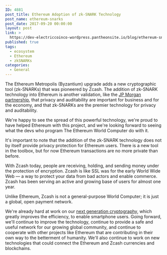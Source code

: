 ```yaml
---
ID: 4881
post_title: Ethereum Adoption of zk-SNARK Technology
post_name: ethereum-snarks
post_date: 2017-09-20 00:00:00
layout: post
link: >
  https://dev-electriccoinco-wordpress.pantheonsite.io/blog/ethereum-snarks/
published: true
tags:
  - ecosystem
  - Ethereum
  - zkSNARKs
categories:
  - General
---
```

<p>The Ethereum Metropolis (Byzantium) upgrade adds a new cryptographic tool (zk-SNARKs) that was pioneered by Zcash. The addition of zk-SNARK technology into Ethereum is another validation, like the <a class="reference external" href="https://www.americanbanker.com/news/worlds-collide-jpm-works-with-team-behind-anonymous-crypto-zcash">JP Morgan partnership</a>, that privacy and auditability are important for business and for the economy, and that zk-SNARKs are the premier technology for privacy and auditability.</p>
<p>We're happy to see the spread of this powerful technology, we're proud to have helped Ethereum with this project, and we're looking forward to seeing what the devs who program The Ethereum World Computer do with it.</p>
<p>It's important to note that the addition of the zk-SNARK technology does not by itself provide privacy protection for Ethereum users. There is a new tool in the toolbox, but for now Ethereum transactions are no more private than before.</p>
<p>With Zcash today, people are receiving, holding, and sending money under the protection of encryption. Zcash is like SSL was for the early World Wide Web — a way to protect your data from bad actors and enable commerce. Zcash has been serving an active and growing base of users for almost one year.</p>
<p>Unlike Ethereum, Zcash is not a general-purpose World Computer; it is just a global, open payment network.</p>
<p>We're already hard at work on our <a class="reference external" href="/blog/cultivating-sapling-faster-zksnarks/">next generation cryptography</a>, which greatly improves the efficiency, to enable smartphone users. Going forward, we'll continue to improve the technology, continue to provide a safe and useful network for our growing global community, and continue to cooperate with other projects like Ethereum that are contributing in their own way to the betterment of humanity. We'll also continue to work on new technologies that could connect the Ethereum and Zcash currencies and blockchains.</p>
